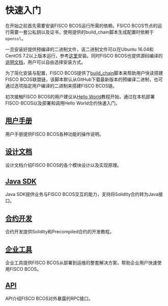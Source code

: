 # 快速入门

在开始之前首先需要安装FISCO BCOS运行所需的依赖。FSICO BCOS节点的运行需要一套公私钥以及证书，使用提供的build_chain脚本生成配置时依赖于`openssl`。

一旦安装好提供预编译的二进制文件，该二进制文件可以在Ubuntu 16.04和CentOS 7.2以上版本运行，参考[这里](manual/install.md#二进制安装)安装。同时FISCO BCOS也提供源码编译的[说明文档](manual/install.md#源码编译)，用户可以自由选择安装方式。

为了简化安装与配置，FISCO BCOS提供了[build_chain][build_chain]脚本来帮助用户快读搭建FISCO BCOS联盟链，该脚本默认从GitHub下载最新版本的预编译二进制，也可通过选项指定用户编译的二进制来搭建FISCO BCOS链。

初次接触FISCO BCOS的用户建议从[Hello World](manual/hello_world.md)教程开始，通过在本机部署FISCO-BCOS以及部署和调用Hello World合约快速入门。

## [用户手册](manual/index.html)

用户手册提供FISCO BCOS各种功能的操作说明。

## [设计文档](design/index.html)

设计文档介绍FISCO BCOS的各个模块设计以及实现原理。

## [Java SDK](sdk/index.html)

Java SDK提供业务与FISCO BCOS交互的能力，支持将Solidity合约转为Java接口。

## [合约开发](developer/index.html)

合约开发提供Solidity和Precompiled合约的开发教程。

## [企业工具](enterprise/index.html)

企业工具提供FISCO BCOS从部署到运维的整套解决方案，帮助企业用户快速使用FISCO BCOS。

## [API](api.md)

API介绍FISCO BCOS对外暴露的RPC接口。

[build_chain]:https://github.com/FISCO-BCOS/FISCO-BCOS/blob/master/tools/build_chain.sh
